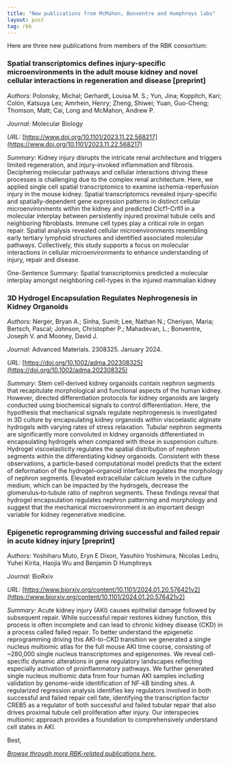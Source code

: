 ```yaml
---
title: "New publications from McMahon, Bonventre and Humphreys labs"
layout: post
tag: rbk
---
```


Here are three new publications from members of the RBK consortium:

### Spatial transcriptomics defines injury-specific microenvironments in the adult mouse kidney and novel cellular interactions in regeneration and disease [preprint]

*Authors:* Polonsky, Michal; Gerhardt, Louisa M. S.; Yun, Jina; Koppitch, Kari; Colón, Katsuya Lex; Amrhein, Henry; Zheng, Shiwei; Yuan, Guo-Cheng; Thomson, Matt; Cai, Long and McMahon, Andrew P.

*Journal:* Molecular Biology

*URL:* [https://www.doi.org/10.1101/2023.11.22.568217](https://www.doi.org/10.1101/2023.11.22.568217)

*Summary:* Kidney injury disrupts the intricate renal architecture and triggers limited regeneration, and injury-invoked inflammation and fibrosis. Deciphering molecular pathways and cellular interactions driving these processes is challenging due to the complex renal architecture. Here, we applied single cell spatial transcriptomics to examine ischemia-reperfusion injury in the mouse kidney. Spatial transcriptomics revealed injury-specific and spatially-dependent gene expression patterns in distinct cellular microenvironments within the kidney and predicted Clcf1-Crfl1 in a molecular interplay between persistently injured proximal tubule cells and neighboring fibroblasts. Immune cell types play a critical role in organ repair. Spatial analysis revealed cellular microenvironments resembling early tertiary lymphoid structures and identified associated molecular pathways. Collectively, this study supports a focus on molecular interactions in cellular microenvironments to enhance understanding of injury, repair and disease.

One-Sentence Summary:
Spatial transcriptomics predicted a molecular interplay amongst neighboring cell-types in the injured mammalian kidney

### 3D Hydrogel Encapsulation Regulates Nephrogenesis in Kidney Organoids

*Authors:* Nerger, Bryan A.; Sinha, Sumit; Lee, Nathan N.; Cheriyan, Maria; Bertsch, Pascal; Johnson, Christopher P.; Mahadevan, L.; Bonventre, Joseph V. and Mooney, David J.

*Journal:* Advanced Materials. 2308325. January 2024.

*URL:* [https://doi.org/10.1002/adma.202308325](https://doi.org/10.1002/adma.202308325)

*Summary:* Stem cell‐derived kidney organoids contain nephron segments that recapitulate morphological and functional aspects of the human kidney. However, directed differentiation protocols for kidney organoids are largely conducted using biochemical signals to control differentiation. Here, the hypothesis that mechanical signals regulate nephrogenesis is investigated in 3D culture by encapsulating kidney organoids within viscoelastic alginate hydrogels with varying rates of stress relaxation. Tubular nephron segments are significantly more convoluted in kidney organoids differentiated in encapsulating hydrogels when compared with those in suspension culture. Hydrogel viscoelasticity regulates the spatial distribution of nephron segments within the differentiating kidney organoids. Consistent with these observations, a particle‐based computational model predicts that the extent of deformation of the hydrogel–organoid interface regulates the morphology of nephron segments. Elevated extracellular calcium levels in the culture medium, which can be impacted by the hydrogels, decrease the glomerulus‐to‐tubule ratio of nephron segments. These findings reveal that hydrogel encapsulation regulates nephron patterning and morphology and suggest that the mechanical microenvironment is an important design variable for kidney regenerative medicine.

### Epigenetic reprogramming driving successful and failed repair in acute kidney injury [preprint]

*Authors:* Yoshiharu Muto, Eryn E Dixon, Yasuhiro Yoshimura, Nicolas Ledru, Yuhei Kirita,  Haojia Wu and Benjamin D Humphreys

*Journal:* BioRxiv

*URL:* [https://www.biorxiv.org/content/10.1101/2024.01.20.576421v2](https://www.biorxiv.org/content/10.1101/2024.01.20.576421v2)

*Summary:* Acute kidney injury (AKI) causes epithelial damage followed by subsequent repair. While successful repair restores kidney function, this process is often incomplete and can lead to chronic kidney disease (CKD) in a process called failed repair. To better understand the epigenetic reprogramming driving this AKI-to-CKD transition we generated a single nucleus multiomic atlas for the full mouse AKI time course, consisting of ~280,000 single nucleus transcriptomes and epigenomes. We reveal cell-specific dynamic alterations in gene regulatory landscapes reflecting especially activation of proinflammatory pathways. We further generated single nucleus multiomic data from four human AKI samples including validation by genome-wide identification of NF-kB binding sites. A regularized regression analysis identifies key regulators involved in both successful and failed repair cell fate, identifying the transcription factor CREB5 as a regulator of both successful and failed tubular repair that also drives proximal tubule cell proliferation after injury. Our interspecies multiomic approach provides a foundation to comprehensively understand cell states in AKI.



Best,


[*Browse through more RBK-related publications here.*](https://www.atlas-d2k.org/chaise/recordset/#2/Common:Publication/*::facets::N4IghgdgJiBcDaoDOB7ArgJwMYFM6JHQBcAjdafEAYRQFtaUIQAaEABTRIBsBLLMIj0YB9GhFQZBaWsIBmAaxwBPEAF0AvqwBKASQAia1lgAWKPjiSUAigFoAzAGkArABY16jUA@sort(Year::desc::,Month::desc::,RID::desc::))

